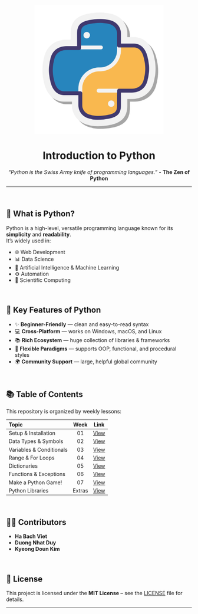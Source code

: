 <div align="center">
<!--   <img src="https://upload.wikimedia.org/wikipedia/commons/c/c3/Python-logo-notext.svg" alt="Python Logo" width="200"> -->
  <img src="https://github.com/viethaa/intro-to-python/blob/main/assets/icons8-python-500.png" alt="Python Logo" width="350">
  
  # Introduction to Python
*“Python is the Swiss Army knife of programming languages.”* - **The Zen of Python**
</div>

---

<br>

## 📌 What is Python?
Python is a high-level, versatile programming language known for its **simplicity** and **readability**.  
It’s widely used in:
- 🌐 Web Development  
- 📊 Data Science  
- 🤖 Artificial Intelligence & Machine Learning  
- ⚙️ Automation  
- 🧪 Scientific Computing

<br>

## 🧩 Key Features of Python
- ✨ **Beginner-Friendly** — clean and easy-to-read syntax  
- 💻 **Cross-Platform** — works on Windows, macOS, and Linux  
- 📚 **Rich Ecosystem** — huge collection of libraries & frameworks  
- 🔄 **Flexible Paradigms** — supports OOP, functional, and procedural styles  
- 🌍 **Community Support** — large, helpful global community

<br>

## 📚 Table of Contents
This repository is organized by weekly lessons:

| Topic | Week | Link |
| :---- | :-: | :---: |
| Setup & Installation | 01 | [View](https://github.com/viethaa/intro-to-python/blob/main/Week%2001/README.md) |
| Data Types & Symbols | 02 | [View](https://github.com/viethaa/intro-to-python/blob/main/Week%2002/README.md) |
| Variables & Conditionals | 03 | [View](https://github.com/viethaa/intro-to-python/blob/main/Week%2003/README.md) |
| Range & For Loops | 04 | [View](https://github.com/viethaa/intro-to-python/blob/main/Week%2004/README.md) |
| Dictionaries | 05 | [View](https://github.com/viethaa/intro-to-python/blob/main/Week%2005/README.md) |
| Functions & Exceptions | 06 | [View](https://github.com/viethaa/intro-to-python/blob/main/Week%2006/README.md) |
| Make a Python Game! | 07 | [View](https://github.com/viethaa/intro-to-python/tree/main/Day%2007) |
| Python Libraries | Extras | [View](https://github.com/viethaa/intro-to-python/blob/main/Week%20Extras/README.md) |

<br>

## 🧑‍💻 Contributors
- **Ha Bach Viet**  
- **Duong Nhat Duy**  
- **Kyeong Doun Kim**

<br>

## 📄 License
This project is licensed under the **MIT License** – see the [LICENSE](LICENSE) file for details.

---
